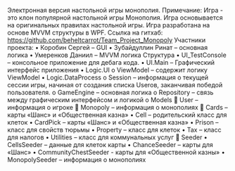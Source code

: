 Электронная версия настольной игры монополия.
Примечание:
Игра - это клон популярной настольной игры Монополия. Игра основывается на оригинальных правилах настольной игры. Игра разработана на основе MVVM структуры в WPF.
Ссылка на гитхаб: https://github.com/beheltcarrot/Team_Project_Monopoly
Участники проекта:
•	Коробин Сергей – GUI
•	Зубайдуллин Ринат – основная логика
•	Умеренков Даниил – MVVM логика
Структура
•	UI_TestConsole – консольное приложение для дебага кода.
•	UI.Main – Графический интерфейс приложения
•	Logic.UI
o	ViewModel – содержит логику ViewModel
•	Logic.DataProcess
o	Session – информация о текущей сессии игры, начиная от создания списка Userов, заканчивая победой пользователя.
o	GameEngine – основная логика
o	Repository – связь между графическим интерфейсом и логикой
o	Models
	User – информация о игроке
	Monopoly – информация о монополиях 
	Cards – карты «Шанс» и «Общественная казна» 
•	Cell – родительский класс для клеток
•	CardPick – карты «Шанс» и «Общественная казна» 
•	Prison – класс для свойств тюрьмы
•	Property – класс для клеток
•	Tax – класс для налогов
•	Utilities – класс для коммунальных услуг
	Seeder 
•	CellsSeeder – данные для клеток карты
•	ChanceSeeder – карты для «Шанс»
•	CommunityChestSeeder  - карты для «Общественной казны»
•	MonopolySeeder – информация о монополиях
              

